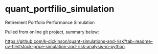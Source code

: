 # quant_portfilio_simulation
Retirement Portfolio Performance Simulation 

Pulled from online git project, summary below:

https://github.com/k-dickinson/quant-simulations-and-risk?tab=readme-ov-file#stock-price-simulation-and-risk-analysis-in-python
